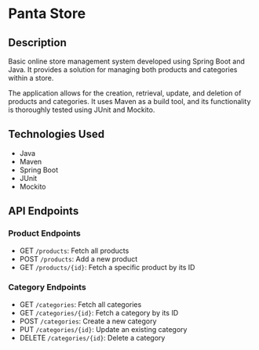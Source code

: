 # Panta Store

## Description

Basic online store management system developed using Spring Boot and Java. 
It provides a solution for managing both products and categories within a store.

The application allows for the creation, retrieval, update, and deletion of products and categories. 
It uses Maven as a build tool, and its functionality is thoroughly tested using JUnit and Mockito.

## Technologies Used

- Java
- Maven
- Spring Boot
- JUnit
- Mockito

## API Endpoints

### Product Endpoints
- GET `/products`: Fetch all products
- POST `/products`: Add a new product
- GET `/products/{id}`: Fetch a specific product by its ID

### Category Endpoints
- GET `/categories`: Fetch all categories
- GET `/categories/{id}`: Fetch a category by its ID
- POST `/categories`: Create a new category
- PUT `/categories/{id}`: Update an existing category
- DELETE `/categories/{id}`: Delete a category